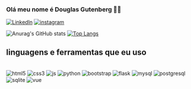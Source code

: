 
### Olá meu nome é Douglas Gutenberg 👨‍💻 



[![Linkedln](https://img.shields.io/badge/LinkedIn-0077B5?style=for-the-badge&logo=linkedin&logoColor=white)](https://www.linkedin.com/in/douglas-gutenberg-726359198/)
[![instagram](https://img.shields.io/badge/Instagram-E4405F?style=for-the-badge&logo=instagram&logoColor=white)](https://www.instagram.com/gutenberg_skt/)

![Anurag's GitHub stats](https://github-readme-stats.vercel.app/api?username=kinggutenberg&show_icons=true&theme=radical)
[![Top Langs](https://github-readme-stats.vercel.app/api/top-langs/?username=kinggutenberg&layout=compact)](https://github.com/anuraghazra/github-readme-stats)


## linguagens e ferramentas que eu uso

<div style="display: inline_block"><br/>
    <img align="center" alt="html5" src="https://img.shields.io/badge/HTML5-E34F26?style=for-the-badge&logo=html5&logoColor=white"/>
    <img align="center" alt="css3" src="https://img.shields.io/badge/CSS3-1572B6?style=for-the-badge&logo=css3&logoColor=white"/>
    <img align="center" alt="js" src="https://img.shields.io/badge/JavaScript-F7DF1E?style=for-the-badge&logo=javascript&logoColor=black"/>
    <img align="center" alt="python" src="https://img.shields.io/badge/Python-14354C?style=for-the-badge&logo=python&logoColor=white"/>
    <img align="center" alt="bootstrap" src="https://img.shields.io/badge/Bootstrap-563D7C?style=for-the-badge&logo=bootstrap&logoColor=white"/>
    <img align="center" alt="flask" src="https://img.shields.io/badge/Flask-000000?style=for-the-badge&logo=flask&logoColor=white"/>
    <img align="center" alt="mysql" src="https://img.shields.io/badge/MySQL-00000F?style=for-the-badge&logo=mysql&logoColor=white"/>
    <img align="center" alt="postgresql" src="https://img.shields.io/badge/PostgreSQL-316192?style=for-the-badge&logo=postgresql&logoColor=white"/>
    <img align="center" alt="sqlite" src="https://img.shields.io/badge/SQLite-07405E?style=for-the-badge&logo=sqlite&logoColor=white"/>
    <img align="center" alt="vue" src="https://img.shields.io/badge/Vue.js-35495E?style=for-the-badge&logo=vue.js&logoColor=4FC08D"/>
</div>
